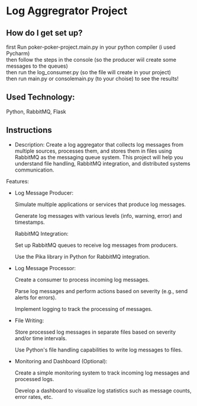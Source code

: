 # Log Aggregrator Project 
## How do I get set up? ###
first Run poker-poker-project.main.py in your python compiler (i used Pycharm) <br>
then follow the steps in the console (so the producer wiil create some messages to the queues) <br>
then run the log_consumer.py (so the file will create in your project) <br>
then run main.py or consolemain.py (to your choise) to see the results!

## Used Technology: ###
Python, RabbitMQ, Flask

## Instructions

* Description: Create a log aggregator that collects log messages from multiple sources, processes them, and stores them in files using RabbitMQ as the messaging queue system. This project will help you understand file handling, RabbitMQ integration, and distributed systems communication.

Features:

* Log Message Producer:

  Simulate multiple applications or services that produce log messages.

  Generate log messages with various levels (info, warning, error) and timestamps.

  RabbitMQ Integration:

  Set up RabbitMQ queues to receive log messages from producers.

  Use the Pika library in Python for RabbitMQ integration.

* Log Message Processor:

  Create a consumer to process incoming log messages.

  Parse log messages and perform actions based on severity (e.g., send alerts for errors).

  Implement logging to track the processing of messages.

* File Writing:

  Store processed log messages in separate files based on severity and/or time intervals.

  Use Python's file handling capabilities to write log messages to files.

* Monitoring and Dashboard (Optional):

  Create a simple monitoring system to track incoming log messages and processed logs.

  Develop a dashboard to visualize log statistics such as message counts, error rates, etc.
